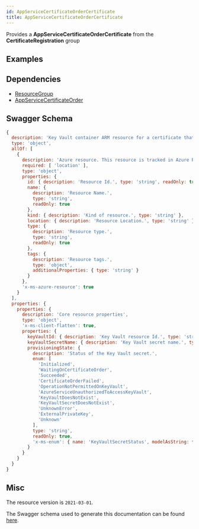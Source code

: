 ```yaml
---
id: AppServiceCertificateOrderCertificate
title: AppServiceCertificateOrderCertificate
---
```

Provides a **AppServiceCertificateOrderCertificate** from the **CertificateRegistration** group
## Examples
## Dependencies
- [ResourceGroup](../Resources/ResourceGroup.md)
- [AppServiceCertificateOrder](../CertificateRegistration/AppServiceCertificateOrder.md)
## Swagger Schema
```js
{
  description: 'Key Vault container ARM resource for a certificate that is purchased through Azure.',
  type: 'object',
  allOf: [
    {
      description: 'Azure resource. This resource is tracked in Azure Resource Manager',
      required: [ 'location' ],
      type: 'object',
      properties: {
        id: { description: 'Resource Id.', type: 'string', readOnly: true },
        name: {
          description: 'Resource Name.',
          type: 'string',
          readOnly: true
        },
        kind: { description: 'Kind of resource.', type: 'string' },
        location: { description: 'Resource Location.', type: 'string' },
        type: {
          description: 'Resource type.',
          type: 'string',
          readOnly: true
        },
        tags: {
          description: 'Resource tags.',
          type: 'object',
          additionalProperties: { type: 'string' }
        }
      },
      'x-ms-azure-resource': true
    }
  ],
  properties: {
    properties: {
      description: 'Core resource properties',
      type: 'object',
      'x-ms-client-flatten': true,
      properties: {
        keyVaultId: { description: 'Key Vault resource Id.', type: 'string' },
        keyVaultSecretName: { description: 'Key Vault secret name.', type: 'string' },
        provisioningState: {
          description: 'Status of the Key Vault secret.',
          enum: [
            'Initialized',
            'WaitingOnCertificateOrder',
            'Succeeded',
            'CertificateOrderFailed',
            'OperationNotPermittedOnKeyVault',
            'AzureServiceUnauthorizedToAccessKeyVault',
            'KeyVaultDoesNotExist',
            'KeyVaultSecretDoesNotExist',
            'UnknownError',
            'ExternalPrivateKey',
            'Unknown'
          ],
          type: 'string',
          readOnly: true,
          'x-ms-enum': { name: 'KeyVaultSecretStatus', modelAsString: false }
        }
      }
    }
  }
}
```
## Misc
The resource version is `2021-03-01`.

The Swagger schema used to generate this documentation can be found [here](https://github.com/Azure/azure-rest-api-specs/tree/main/specification/web/resource-manager/Microsoft.CertificateRegistration/stable/2021-03-01/AppServiceCertificateOrders.json).
